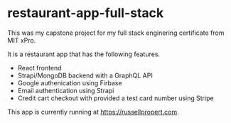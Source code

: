 # restaurant-app-full-stack
This was my capstone project for my full stack enginering certificate from MIT xPro. 

It is a restaurant app that has the following features.
* React frontend
* Strapi/MongoDB backend with a GraphQL API
* Google authenication using Firbase
* Email authentication using Strapi
* Credit cart checkout with provided a test card number using Stripe

This app is currently running at https://russellpropert.com.
